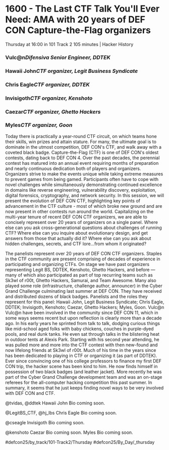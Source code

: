 # 1600 - The Last CTF Talk You'll Ever Need: AMA with 20 years of DEF CON Capture-the-Flag organizers
Thursday at 16:00 in 101 Track 2
105 minutes | Hacker History
### Vulc@n*Difensiva Senior Engineer, DDTEK*

### Hawaii John*CTF organizer, Legit Business Syndicate*

### Chris Eagle*CTF organizer, DDTEK*

### Invisigoth*CTF organizer, Kenshoto*

### Caezar*CTF organizer, Ghetto Hackers*

### Myles*CTF organizer, Goon*

Today there is practically a year-round CTF circuit, on which teams hone their skills, win prizes and attain stature. For many, the ultimate goal is to dominate in the utmost competition, DEF CON's CTF, and walk away with a coveted black badge. Capture-the-Flag (CTF) is one of DEF CON's oldest contests, dating back to DEF CON 4. Over the past decades, the perennial contest has matured into an annual event requiring months of preparation and nearly continuous dedication both of players and organizers. Organizers strive to make the events unique while taking extreme measures to prevent games from being gamed. Participants often have to cope with novel challenges while simultaneously demonstrating continued excellence in domains like reverse engineering, vulnerability discovery, exploitation, digital forensics, cryptography, and network security. In this session, we will present the evolution of DEF CON CTF, highlighting key points of advancement in the CTF culture - most of which broke new ground and are now present in other contests run around the world. Capitalizing on the multi-year tenure of recent DEF CON CTF organizers, we are able to concisely represent over 20 years of organizers on a single panel. Where else can you ask cross-generational questions about challenges of running CTF? Where else can you inquire about evolutionary design, and get answers from those that actually did it? Where else can you ask about hidden challenges, secrets, and CTF lore...from whom it originated?

The panelists represent over 20 years of DEF CON CTF organizers. Staples in the CTF community are present comprising of decades of experience in participating and organizing CTFs. On stage we have past organizers representing Legit BS, DDTEK, Kenshoto, Ghetto Hackers, and before — many of which also participated as part of top recurring teams such as Sk3wl of r00t, Ghetto Hackers, Samurai, and Team Awesome. Many also played some role (infrastructure, challenge author, announcer) in the Cyber Grand Challenge culminating last summer at DEF CON. They have received and distributed dozens of black badges. Panelists and the roles they represent for this panel: Hawaii John, Legit Business Syndicate; Chris Eagle, DDTEK; Invisigoth, Kenshoto; Caezar, Ghetto Hackers; Myles, Goon.
Vulc@n
Vulc@n have been involved in the community since DEF CON 11, which in some ways seems recent but upon reflection is clearly more than a decade ago. In his early years he sprinted from talk to talk, dodging curious things like mid-school aged folks with baby chickens, couches in purple-dyed pools, and real dunk tanks. He even sat through talks in the blistering heat in outdoor tents at Alexis Park. Starting with his second year attending, he was pulled more and more into the CTF contest with then new-found and now lifelong friends at Sk3wl of r00t. Much of his time in the years since has been dedicated to playing in CTF or organizing it (as part of DDTEK). Ever since convincing one of his college professors to finance my first DEF CON trip, the hacker scene has been kind to him. He now finds himself in possession of two black badges (and leather jacket). More recently he was part of the Cyber Grand Challenge development team and was an on-stage referees for the all-computer hacking competition this past summer. In summary, it seems that he just keeps finding novel ways to be very involved with DEF CON and CTF.

@tvidas, @ddtek
Hawaii John
Bio coming soon.

@LegitBS_CTF, @hj_lbs
Chris Eagle
Bio coming soon.

@cseagle
Invisigoth
Bio coming soon.

@kenshoto
Caezar
Bio coming soon.
Myles
Bio coming soon.

#defcon25/by_track/101-Track2/Thursday #defcon25/By_Day/_thursday